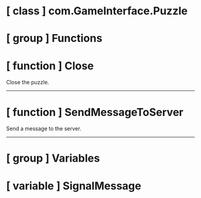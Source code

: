 # [ class ] com.GameInterface.Puzzle

# [ group ] Functions

# [ function ] Close

Close the puzzle.

---

# [ function ] SendMessageToServer

Send a message to the server.

---

# [ group ] Variables

# [ variable ] SignalMessage

